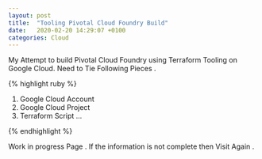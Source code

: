 ```yaml
---
layout: post
title:  "Tooling Pivotal Cloud Foundry Build"
date:   2020-02-20 14:29:07 +0100
categories: Cloud
---
```

My Attempt to build Pivotal Cloud Foundry using Terraform Tooling on Google Cloud.
Need to Tie Following Pieces .

{% highlight ruby %}
1. Google Cloud Account
2. Google Cloud Project
3. Terraform Script
...

{% endhighlight %}

Work in progress Page . If the information is not complete then Visit Again .

[skill-questions-docs]: https://www.sanjayanand.pro/technical
[skill-challenges-docs]:   https://www.sanjayanand.pro/coding
[sanjayanand-profile-page]: https://www.sanjayanand.pro/contactme

[2020-skill-validation]: https://www.sanjayanand.pro/skills
